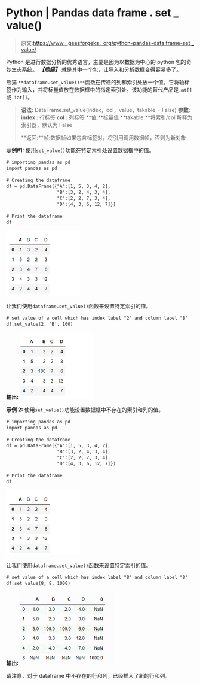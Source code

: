 # Python | Pandas data frame . set _ value()

> 原文:[https://www . geesforgeks . org/python-pandas-data frame-set _ value/](https://www.geeksforgeeks.org/python-pandas-dataframe-set_value/)

Python 是进行数据分析的优秀语言，主要是因为以数据为中心的 python 包的奇妙生态系统。 ***【熊猫】*** 就是其中一个包，让导入和分析数据变得容易多了。

熊猫 `**dataframe.set_value()**`函数在传递的列和索引处放一个值。它将轴标签作为输入，并将标量值放在数据框中的指定索引处。该功能的替代产品是`.at[]`或`.iat[]`。

> **语法:** DataFrame.set_value(index，col，value，takable = False)
> **参数:**
> **index :** 行标签
> **col :** 列标签
> **值:**标量值
> **takable:**将索引/col 解释为索引器，默认为 False
> 
> **返回:**帧:数据帧如果包含标签对，将引用调用数据帧，否则为新对象

**示例#1:** 使用`set_value()`功能在特定索引处设置数据框中的值。

```
# importing pandas as pd
import pandas as pd

# Creating the dataframe 
df = pd.DataFrame({"A":[1, 5, 3, 4, 2],
                   "B":[3, 2, 4, 3, 4], 
                   "C":[2, 2, 7, 3, 4],
                   "D":[4, 3, 6, 12, 7]})

# Print the dataframe
df
```

![](img/3b9fc80adad4e5ead9a661211b6284ab.png)

让我们使用`dataframe.set_value()`函数来设置特定索引的值。

```
# set value of a cell which has index label "2" and column label "B"
df.set_value(2, 'B', 100)
```

**输出:**
![](img/e7596c288468d7a3f05dcd7b045c4c33.png)

**示例 2:** 使用`set_value()`功能设置数据框中不存在的索引和列的值。

```
# importing pandas as pd
import pandas as pd

# Creating the dataframe 
df = pd.DataFrame({"A":[1, 5, 3, 4, 2],
                   "B":[3, 2, 4, 3, 4], 
                   "C":[2, 2, 7, 3, 4], 
                   "D":[4, 3, 6, 12, 7]})

# Print the dataframe
df
```

![](img/3b9fc80adad4e5ead9a661211b6284ab.png)

让我们使用`dataframe.set_value()`函数来设置特定索引的值。

```
# set value of a cell which has index label "8" and column label "8"
df.set_value(8, 8, 1000)
```

**输出:**
![](img/06e337123e94dec5d0baeb31d1ad6431.png)

请注意，对于 dataframe 中不存在的行和列，已经插入了新的行和列。